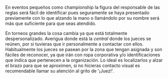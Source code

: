 En eventos pequeños como championship la figura del responsable de las reglas será fácil de identificar pues seguramente se haya presentado previamente con lo que alzando la mano o llamándolo por su nombre será más que suficiente para que seas atendido.

En torneos grandes la cosa cambia ya que está totalmente despersonalizado. Averigua donde está la _central_ donde los jueces se reúnen, por si tuvieras que ir personalmente a contactar con ellos. Habitualmente los jueces se pasean por la zona que tengan asignada y son fáciles de reconocer, ya que irán con ropa corporativa y/o identificaciones que indica que pertenecen a la organización. Lo ideal es localizarlos y alzar el brazo para que se aproximen, si no hicieras contacto visual es recomendable llamar su atención al grito de '¡Juez!'.